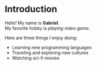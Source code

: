 # Introduction

Hello! My name is **Gabriel**.  
My favorite hobby is *playing video game*.  

Here are three things I enjoy doing:  
- Learning new programming languages  
- Traveling and exploring new cultures  
- Watching sci-fi movies  
